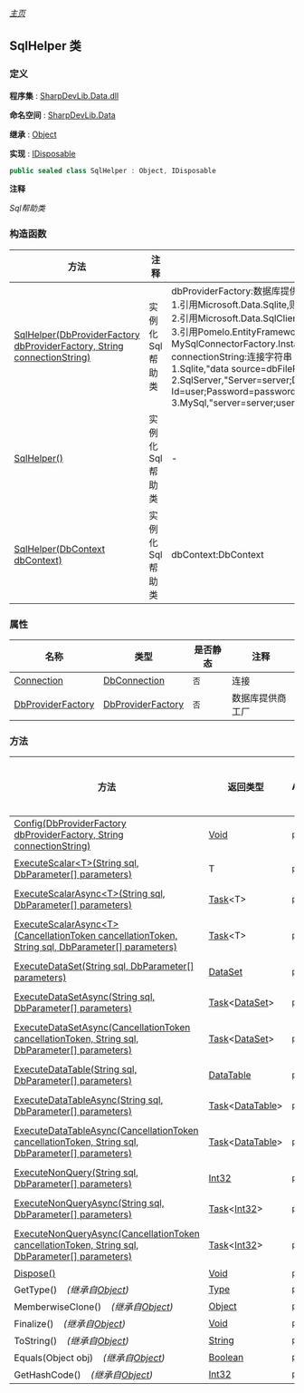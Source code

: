 ###### [主页](./Index.md "主页")

## SqlHelper 类

### 定义

**程序集** : [SharpDevLib.Data.dll](./SharpDevLib.Data.assembly.md "SharpDevLib.Data.dll")

**命名空间** : [SharpDevLib.Data](./SharpDevLib.Data.namespace.md "SharpDevLib.Data")

**继承** : [Object](https://learn.microsoft.com/en-us/dotnet/api/system.object "Object")

**实现** : [IDisposable](https://learn.microsoft.com/en-us/dotnet/api/system.idisposable "IDisposable")

``` csharp
public sealed class SqlHelper : Object, IDisposable
```

**注释**

*Sql帮助类*


### 构造函数

|方法|注释|参数|
|---|---|---|
|[SqlHelper(DbProviderFactory dbProviderFactory, String connectionString)](./SharpDevLib.Data.SqlHelper.ctor.DbProviderFactory.String.md "SqlHelper(DbProviderFactory dbProviderFactory, String connectionString)")|实例化Sql帮助类|dbProviderFactory:数据库提供商工厂,例如<br>1.引用Microsoft.Data.Sqlite,则用SqliteFactory.Instance<br>2.引用Microsoft.Data.SqlClient,则用SqlClientFactory.Instance<br>3.引用Pomelo.EntityFrameworkCore.MySql,则用MySqlConnectorFactory.Instance<br>connectionString:连接字符串<br>1.Sqlite,"data source=dbFilePath"<br>2.SqlServer,"Server=server;Database=database;User Id=user;Password=password;"<br>3.MySql,"server=server;user=user;password=password;database=database"|
|[SqlHelper()](./SharpDevLib.Data.SqlHelper.ctor.md "SqlHelper()")|实例化Sql帮助类|-|
|[SqlHelper(DbContext dbContext)](./SharpDevLib.Data.SqlHelper.ctor.DbContext.md "SqlHelper(DbContext dbContext)")|实例化Sql帮助类|dbContext:DbContext|


### 属性

|名称|类型|是否静态|注释|
|---|---|---|---|
|[Connection](./SharpDevLib.Data.SqlHelper.Connection.md "Connection")|[DbConnection](https://learn.microsoft.com/en-us/dotnet/api/system.data.common.dbconnection "DbConnection")|`否`|连接|
|[DbProviderFactory](./SharpDevLib.Data.SqlHelper.DbProviderFactory.md "DbProviderFactory")|[DbProviderFactory](https://learn.microsoft.com/en-us/dotnet/api/system.data.common.dbproviderfactory "DbProviderFactory")|`否`|数据库提供商工厂|


### 方法

|方法|返回类型|Accessor|是否静态|参数|
|---|---|---|---|---|
|[Config(DbProviderFactory dbProviderFactory, String connectionString)](./SharpDevLib.Data.SqlHelper.Config.DbProviderFactory.String.md "Config(DbProviderFactory dbProviderFactory, String connectionString)")|[Void](https://learn.microsoft.com/en-us/dotnet/api/system.void "Void")|`public`|`是`|dbProviderFactory:数据库提供商工厂<br>connectionString:连接字符串|
|[ExecuteScalar\<T\>(String sql, DbParameter[] parameters)](./SharpDevLib.Data.SqlHelper.ExecuteScalar.T.String.DbParameter.md "ExecuteScalar<T>(String sql, DbParameter[] parameters)")|T|`public`|`否`|sql:sql语句<br>parameters:sql参数|
|[ExecuteScalarAsync\<T\>(String sql, DbParameter[] parameters)](./SharpDevLib.Data.SqlHelper.ExecuteScalarAsync.T.String.DbParameter.md "ExecuteScalarAsync<T>(String sql, DbParameter[] parameters)")|[Task](https://learn.microsoft.com/en-us/dotnet/api/system.threading.tasks.task-1 "Task")\<T\>|`public`|`否`|sql:sql语句<br>parameters:sql参数|
|[ExecuteScalarAsync\<T\>(CancellationToken cancellationToken, String sql, DbParameter[] parameters)](./SharpDevLib.Data.SqlHelper.ExecuteScalarAsync.T.CancellationToken.String.DbParameter.md "ExecuteScalarAsync<T>(CancellationToken cancellationToken, String sql, DbParameter[] parameters)")|[Task](https://learn.microsoft.com/en-us/dotnet/api/system.threading.tasks.task-1 "Task")\<T\>|`public`|`否`|cancellationToken:CancellationToken<br>sql:sql语句<br>parameters:sql参数|
|[ExecuteDataSet(String sql, DbParameter[] parameters)](./SharpDevLib.Data.SqlHelper.ExecuteDataSet.String.DbParameter.md "ExecuteDataSet(String sql, DbParameter[] parameters)")|[DataSet](https://learn.microsoft.com/en-us/dotnet/api/system.data.dataset "DataSet")|`public`|`否`|sql:sql语句<br>parameters:sql参数|
|[ExecuteDataSetAsync(String sql, DbParameter[] parameters)](./SharpDevLib.Data.SqlHelper.ExecuteDataSetAsync.String.DbParameter.md "ExecuteDataSetAsync(String sql, DbParameter[] parameters)")|[Task](https://learn.microsoft.com/en-us/dotnet/api/system.threading.tasks.task-1 "Task")\<[DataSet](https://learn.microsoft.com/en-us/dotnet/api/system.data.dataset "DataSet")\>|`public`|`否`|sql:sql语句<br>parameters:sql参数|
|[ExecuteDataSetAsync(CancellationToken cancellationToken, String sql, DbParameter[] parameters)](./SharpDevLib.Data.SqlHelper.ExecuteDataSetAsync.CancellationToken.String.DbParameter.md "ExecuteDataSetAsync(CancellationToken cancellationToken, String sql, DbParameter[] parameters)")|[Task](https://learn.microsoft.com/en-us/dotnet/api/system.threading.tasks.task-1 "Task")\<[DataSet](https://learn.microsoft.com/en-us/dotnet/api/system.data.dataset "DataSet")\>|`public`|`否`|cancellationToken:CancellationToken<br>sql:sql语句<br>parameters:sql参数|
|[ExecuteDataTable(String sql, DbParameter[] parameters)](./SharpDevLib.Data.SqlHelper.ExecuteDataTable.String.DbParameter.md "ExecuteDataTable(String sql, DbParameter[] parameters)")|[DataTable](https://learn.microsoft.com/en-us/dotnet/api/system.data.datatable "DataTable")|`public`|`否`|sql:sql语句<br>parameters:sql参数|
|[ExecuteDataTableAsync(String sql, DbParameter[] parameters)](./SharpDevLib.Data.SqlHelper.ExecuteDataTableAsync.String.DbParameter.md "ExecuteDataTableAsync(String sql, DbParameter[] parameters)")|[Task](https://learn.microsoft.com/en-us/dotnet/api/system.threading.tasks.task-1 "Task")\<[DataTable](https://learn.microsoft.com/en-us/dotnet/api/system.data.datatable "DataTable")\>|`public`|`否`|sql:sql语句<br>parameters:sql参数|
|[ExecuteDataTableAsync(CancellationToken cancellationToken, String sql, DbParameter[] parameters)](./SharpDevLib.Data.SqlHelper.ExecuteDataTableAsync.CancellationToken.String.DbParameter.md "ExecuteDataTableAsync(CancellationToken cancellationToken, String sql, DbParameter[] parameters)")|[Task](https://learn.microsoft.com/en-us/dotnet/api/system.threading.tasks.task-1 "Task")\<[DataTable](https://learn.microsoft.com/en-us/dotnet/api/system.data.datatable "DataTable")\>|`public`|`否`|cancellationToken:CancellationToken<br>sql:sql语句<br>parameters:sql参数|
|[ExecuteNonQuery(String sql, DbParameter[] parameters)](./SharpDevLib.Data.SqlHelper.ExecuteNonQuery.String.DbParameter.md "ExecuteNonQuery(String sql, DbParameter[] parameters)")|[Int32](https://learn.microsoft.com/en-us/dotnet/api/system.int32 "Int32")|`public`|`否`|sql:sql语句<br>parameters:sql参数|
|[ExecuteNonQueryAsync(String sql, DbParameter[] parameters)](./SharpDevLib.Data.SqlHelper.ExecuteNonQueryAsync.String.DbParameter.md "ExecuteNonQueryAsync(String sql, DbParameter[] parameters)")|[Task](https://learn.microsoft.com/en-us/dotnet/api/system.threading.tasks.task-1 "Task")\<[Int32](https://learn.microsoft.com/en-us/dotnet/api/system.int32 "Int32")\>|`public`|`否`|sql:sql语句<br>parameters:sql参数|
|[ExecuteNonQueryAsync(CancellationToken cancellationToken, String sql, DbParameter[] parameters)](./SharpDevLib.Data.SqlHelper.ExecuteNonQueryAsync.CancellationToken.String.DbParameter.md "ExecuteNonQueryAsync(CancellationToken cancellationToken, String sql, DbParameter[] parameters)")|[Task](https://learn.microsoft.com/en-us/dotnet/api/system.threading.tasks.task-1 "Task")\<[Int32](https://learn.microsoft.com/en-us/dotnet/api/system.int32 "Int32")\>|`public`|`否`|cancellationToken:CancellationToken<br>sql:sql语句<br>parameters:sql参数|
|[Dispose()](./SharpDevLib.Data.SqlHelper.Dispose.md "Dispose()")|[Void](https://learn.microsoft.com/en-us/dotnet/api/system.void "Void")|`public`|`否`|-|
|GetType()&nbsp;&nbsp;&nbsp;&nbsp;*(继承自[Object](https://learn.microsoft.com/en-us/dotnet/api/system.object "Object"))*|[Type](https://learn.microsoft.com/en-us/dotnet/api/system.type "Type")|`public`|`否`|-|
|MemberwiseClone()&nbsp;&nbsp;&nbsp;&nbsp;*(继承自[Object](https://learn.microsoft.com/en-us/dotnet/api/system.object "Object"))*|[Object](https://learn.microsoft.com/en-us/dotnet/api/system.object "Object")|`protected`|`否`|-|
|Finalize()&nbsp;&nbsp;&nbsp;&nbsp;*(继承自[Object](https://learn.microsoft.com/en-us/dotnet/api/system.object "Object"))*|[Void](https://learn.microsoft.com/en-us/dotnet/api/system.void "Void")|`protected`|`否`|-|
|ToString()&nbsp;&nbsp;&nbsp;&nbsp;*(继承自[Object](https://learn.microsoft.com/en-us/dotnet/api/system.object "Object"))*|[String](https://learn.microsoft.com/en-us/dotnet/api/system.string "String")|`public`|`否`|-|
|Equals(Object obj)&nbsp;&nbsp;&nbsp;&nbsp;*(继承自[Object](https://learn.microsoft.com/en-us/dotnet/api/system.object "Object"))*|[Boolean](https://learn.microsoft.com/en-us/dotnet/api/system.boolean "Boolean")|`public`|`否`|-|
|GetHashCode()&nbsp;&nbsp;&nbsp;&nbsp;*(继承自[Object](https://learn.microsoft.com/en-us/dotnet/api/system.object "Object"))*|[Int32](https://learn.microsoft.com/en-us/dotnet/api/system.int32 "Int32")|`public`|`否`|-|


